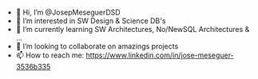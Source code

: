 - 👋 Hi, I’m @JosepMeseguerDSD
- 👀 I’m interested in SW Design & Science DB's
- 🌱 I’m currently learning SW Architectures, No/NewSQL Architectures & ...
- 💞️ I’m looking to collaborate on amazings projects
- 📫 How to reach me: https://www.linkedin.com/in/jose-meseguer-3536b335

<!---
JosepMeseguerDSD/JosepMeseguerDSD is a ✨ special ✨ repository because its `README.md` (this file) appears on your GitHub profile.
You can click the Preview link to take a look at your changes.
--->
